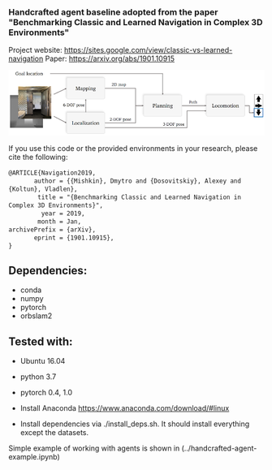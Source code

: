 ### Handcrafted agent baseline adopted from the paper "Benchmarking Classic and Learned Navigation in Complex 3D Environments"

Project website: https://sites.google.com/view/classic-vs-learned-navigation
Paper: https://arxiv.org/abs/1901.10915

<p align="center">
  <img src="data/slam-based-agent.png">
</p>

If you use this code or the provided environments in your research, please cite the following:

    @ARTICLE{Navigation2019,
           author = {{Mishkin}, Dmytro and {Dosovitskiy}, Alexey and {Koltun}, Vladlen},
            title = "{Benchmarking Classic and Learned Navigation in Complex 3D Environments}",
             year = 2019,
            month = Jan,
    archivePrefix = {arXiv},
           eprint = {1901.10915},
    }



## Dependencies:

- conda
- numpy
- pytorch
- orbslam2


## Tested with:
- Ubuntu 16.04
- python 3.7
- pytorch 0.4, 1.0


- Install Anaconda https://www.anaconda.com/download/#linux

- Install dependencies via ./install_deps.sh.  It should install everything except the datasets.

Simple example of working with agents is shown in (../handcrafted-agent-example.ipynb)
